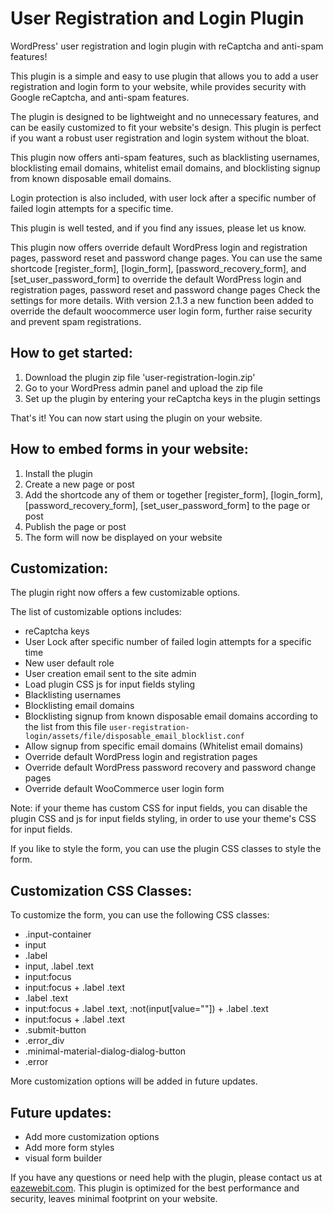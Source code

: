 # User Registration and Login Plugin

WordPress' user registration and login plugin with reCaptcha and anti-spam features!

This plugin is a simple and easy to use plugin that allows you to add a user registration and login form to your website, 
while provides security with Google reCaptcha, and anti-spam features.

The plugin is designed to be lightweight and no unnecessary features,
and can be easily customized to fit your website's design. 
This plugin is perfect if you want a robust user registration and login system without the bloat.

This plugin now offers anti-spam features, such as blacklisting usernames, blocklisting email domains, 
whitelist email domains, and blocklisting signup from known disposable email domains.

Login protection is also included, with user lock after a specific number of failed login attempts for a specific time.

This plugin is well tested, and if you find any issues, please let us know.

This plugin now offers override default WordPress login and registration pages, password reset and password change pages.
You can use the same shortcode [register_form], [login_form], [password_recovery_form], and [set_user_password_form]
to override the default WordPress login and registration pages, password reset and password change pages
Check the settings for more details. With version 2.1.3 a new function been added to override the default woocommerce user login form, further raise security and prevent spam registrations.


## How to get started:
1. Download the plugin zip file 'user-registration-login.zip'
2. Go to your WordPress admin panel and upload the zip file
3. Set up the plugin by entering your reCaptcha keys in the plugin settings

That's it! You can now start using the plugin on your website.

## How to embed forms in your website:
1. Install the plugin
2. Create a new page or post
3. Add the shortcode any of them or together [register_form], [login_form], [password_recovery_form], [set_user_password_form] to the page or post
4. Publish the page or post
5. The form will now be displayed on your website

## Customization:
The plugin right now offers a few customizable options. 

The list of customizable options includes:
- reCaptcha keys
- User Lock after specific number of failed login attempts for a specific time
- New user default role
- User creation email sent to the site admin
- Load plugin CSS js for input fields styling
- Blacklisting usernames
- Blocklisting email domains
- Blocklisting signup from known disposable email domains according to the list from this file `user-registration-login/assets/file/disposable_email_blocklist.conf`
- Allow signup from specific email domains (Whitelist email domains)
- Override default WordPress login and registration pages
- Override default WordPress password recovery and password change pages
- Override default WooCommerce user login form

Note: if your theme has custom CSS for input fields, you can disable the plugin CSS and js for input fields styling, 
in order to use your theme's CSS for input fields.

If you like to style the form, you can use the plugin CSS classes to style the form.

## Customization CSS Classes:
To customize the form, you can use the following CSS classes:
- .input-container
- input
- .label
- input, .label .text
- input:focus
- input:focus + .label .text
- .label .text
- input:focus + .label .text, :not(input[value=""]) + .label .text
- input:focus + .label .text
- .submit-button
- .error_div
- .minimal-material-dialog-dialog-button
- .error

More customization options will be added in future updates.

## Future updates:
- Add more customization options
- Add more form styles
- visual form builder

If you have any questions or need help with the plugin,
please contact us at <a href="https://eazewebit.com">eazewebit.com</a>. 
This plugin is optimized for the best performance and security, leaves minimal footprint on your website.